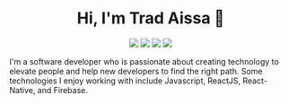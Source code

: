 
<h1 align="center">Hi, I'm Trad Aissa 👋</h1>
<p align="center">
    <a href="https://twitter.com/trad_aissa"><img src="https://img.shields.io/badge/twitter-%231FA1F1?style=flat&logo=twitter&logoColor=white"/></a>
    <a href="https://www.linkedin.com/in/aissa-trad-6b0b33179/"><img src="https://img.shields.io/badge/linkedin-%230177B5?style=flat&logo=linkedin&logoColor=white"/></a>
    <a href="https://www.youtube.com/channel/UCPk6UqBYx2gmmJ0vZ8YYZ1Q"><img src="https://img.shields.io/badge/youtube-%23FF0000?style=flat&logo=youtube&logoColor=white"/></a>
    <a href="https://www.instagram.com/trad.aissa/"><img src="https://img.shields.io/badge/instagram-%23E4415F?style=flat&logo=instagram&logoColor=white"/></a>
  </p>
  
  <!--<img src="https://avatars.githubusercontent.com/u/26231027?v=4" align="right" width="25%"/>-->

I'm a software developer who is passionate about creating technology to elevate people and help new developers to find the right path. Some technologies I enjoy working with include Javascript, ReactJS, React-Native, and Firebase.

